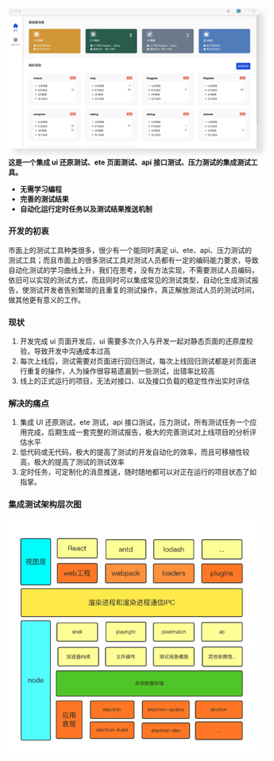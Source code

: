 <img src="../img/home.jpeg" width="1020" style="box-shadow: 10px 10px 10px rgba(0,0,0,0.1)" />

**这是一个集成 ui 还原测试、ete 页面测试、api 接口测试、压力测试的集成测试工具。**

-   **无需学习编程**
-   **完善的测试结果**
-   **自动化运行定时任务以及测试结果推送机制**

### 开发的初衷

市面上的测试工具种类很多，很少有一个能同时满足 ui、ete、api、压力测试的测试工具；而且市面上的很多测试工具对测试人员都有一定的编码能力要求，导致自动化测试的学习曲线上升，我们在思考，没有方法实现，不需要测试人员编码，依旧可以实现的测试方式，而且同时可以集成常见的测试类型，自动化生成测试报告，使测试开发者告别繁琐的且重复的测试操作，真正解放测试人员的测试时间，做其他更有意义的工作。

### 现状

1. 开发完成 ui 页面开发后，ui 需要多次介入与开发一起对静态页面的还原度校验，导致开发中沟通成本过高
2. 每次上线后，测试需要对页面进行回归测试，每次上线回归测试都是对页面进行重复的操作，人为操作很容易遗漏到一些测试，出错率比较高
3. 线上的正式运行的项目，无法对接口、以及接口负载的稳定性作出实时评估

### 解决的痛点

1. 集成 UI 还原测试，ete 测试，api 接口测试，压力测试，所有测试任务一个应用完成，后期生成一套完整的测试报告，极大的完善测试对上线项目的分析评估水平
2. 低代码或无代码，极大的提高了测试的开发自动化的效率，而且可移植性较高，极大的提高了测试的测试效率
3. 定时任务，可定制化的消息推送，随时随地都可以对正在运行的项目状态了如指掌。

### 集成测试架构层次图

![logo](../img/jiagou.png)
